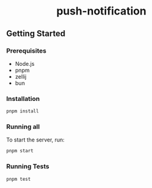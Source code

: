 <h1 align="center">
  push-notification
</h1>


## Getting Started

### Prerequisites

- Node.js
- pnpm
- zellij
- bun

### Installation

```bash
pnpm install
```

### Running all

To start the server, run:
```bash
pnpm start
```

### Running Tests

```bash
pnpm test
```
